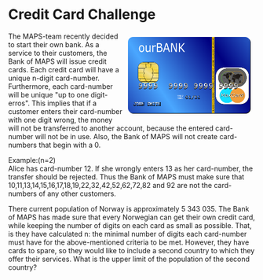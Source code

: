 # Credit Card Challenge

<img src="card.png" align="right" width="250px" style="margin: 10px;">

The MAPS-team recently decided to start their own bank.
As a service to their customers, the Bank of MAPS will issue credit cards. 
Each credit card will have a unique n-digit card-number. Furthermore, each card-number will be unique "up to one digit-erros". This implies that if a customer enters their card-number with one digit wrong, the money will not be transferred to another account, because the entered card-number will not be in use.
Also, the Bank of MAPS will not create card-numbers that begin with a 0.

Example:(n=2)  
Alice has card-number 12. If she wrongly enters 13 as her card-number, the transfer should be rejected. Thus the Bank of MAPS must make sure that 10,11,13,14,15,16,17,18,19,22,32,42,52,62,72,82 and 92 are not the card-numbers of any other customers.

There current population of Norway is approximately 5 343 035.
The Bank of MAPS has made sure that every Norwegian can get their own credit card, while keeping the number of digits on each card as small as possible. That, is they have calculated n: the minimal number of digits each card-number must have for the above-mentioned criteria to be met. However, they have cards to spare, so they would like to include a second country to which they offer their services. What is the upper limit of the population of the second country?

